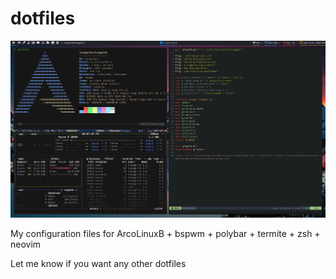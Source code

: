 # dotfiles
![screenshot](https://github.com/iinc0gnit0/dotfiles/blob/master/screenshot.png)

My configuration files for ArcoLinuxB + bspwm + polybar + termite + zsh + neovim

Let me know if you want any other dotfiles

